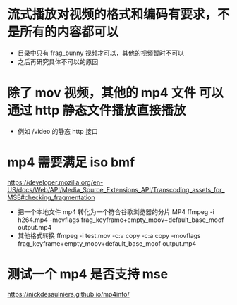 # 流式播放对视频的格式和编码有要求，不是所有的内容都可以

- 目录中只有 frag_bunny 视频才可以，其他的视频暂时不可以
- 之后再研究具体不可以的原因

# 除了 mov 视频，其他的 mp4 文件 可以通过 http 静态文件播放直接播放

- 例如 /video 的静态 http 接口

# mp4 需要满足 iso bmf

https://developer.mozilla.org/en-US/docs/Web/API/Media_Source_Extensions_API/Transcoding_assets_for_MSE#checking_fragmentation

- 把一个本地文件 mp4 转化为一个符合谷歌浏览器的分片 MP4
  ffmpeg -i h264.mp4 -movflags frag_keyframe+empty_moov+default_base_moof output.mp4
- 其他格式转换
  ffmpeg -i test.mov -c:v copy -c:a copy -movflags frag_keyframe+empty_moov+default_base_moof output.mp4

# 测试一个 mp4 是否支持 mse

https://nickdesaulniers.github.io/mp4info/
